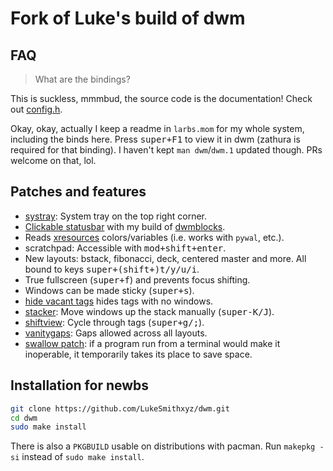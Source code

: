 # Fork of Luke's build of dwm 

## FAQ

> What are the bindings?

This is suckless, mmmbud, the source code is the documentation! Check out [config.h](config.h).

Okay, okay, actually I keep a readme in `larbs.mom` for my whole system, including the binds here.
Press <kbd>super+F1</kbd> to view it in dwm (zathura is required for that binding).
I haven't kept `man dwm`/`dwm.1` updated though. PRs welcome on that, lol.

## Patches and features

- [systray](https://dwm.suckless.org/patches/systray/): System tray on the top right corner.
- [Clickable statusbar](https://dwm.suckless.org/patches/statuscmd/) with my build of [dwmblocks](https://github.com/lukesmithxyz/dwmblocks).
- Reads [xresources](https://dwm.suckless.org/patches/xresources/) colors/variables (i.e. works with `pywal`, etc.).
- scratchpad: Accessible with <kbd>mod+shift+enter</kbd>.
- New layouts: bstack, fibonacci, deck, centered master and more. All bound to keys <kbd>super+(shift+)t/y/u/i</kbd>.
- True fullscreen (<kbd>super+f</kbd>) and prevents focus shifting.
- Windows can be made sticky (<kbd>super+s</kbd>).
- [hide vacant tags](https://dwm.suckless.org/patches/hide_vacant_tags/) hides tags with no windows.
- [stacker](https://dwm.suckless.org/patches/stacker/): Move windows up the stack manually (<kbd>super-K/J</kbd>).
- [shiftview](https://dwm.suckless.org/patches/nextprev/): Cycle through tags (<kbd>super+g/;</kbd>).
- [vanitygaps](https://dwm.suckless.org/patches/vanitygaps/): Gaps allowed across all layouts.
- [swallow patch](https://dwm.suckless.org/patches/swallow/): if a program run from a terminal would make it inoperable, it temporarily takes its place to save space.


## Installation for newbs

```bash
git clone https://github.com/LukeSmithxyz/dwm.git
cd dwm
sudo make install
```

There is also a `PKGBUILD` usable on distributions with pacman. Run `makepkg -si` instead of `sudo make install`.
